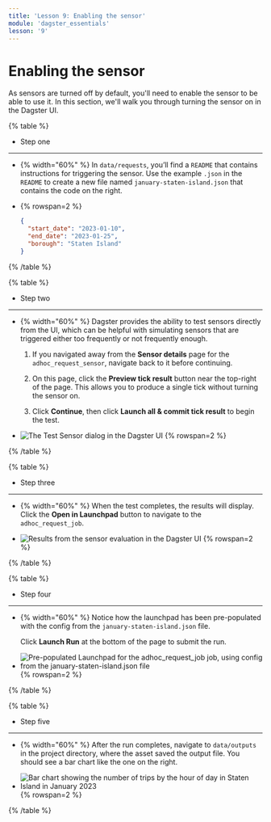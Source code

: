 ```yaml
---
title: 'Lesson 9: Enabling the sensor'
module: 'dagster_essentials'
lesson: '9'
---
```


# Enabling the sensor

As sensors are turned off by default, you'll need to enable the sensor to be able to use it. In this section, we'll walk you through turning the sensor on in the Dagster UI.

{% table %}

- Step one

---

- {% width="60%" %}
  In `data/requests`, you’ll find a `README` that contains instructions for triggering the sensor. Use the example `.json` in the `README` to create a new file named `january-staten-island.json` that contains the code on the right.

- {% rowspan=2 %}
  ```json
  {
    "start_date": "2023-01-10",
    "end_date": "2023-01-25",
    "borough": "Staten Island"
  }
  ```

{% /table %}

{% table %}

- Step two

---

- {% width="60%" %}
  Dagster provides the ability to test sensors directly from the UI, which can be helpful with simulating sensors that are triggered either too frequently or not frequently enough.

  1. If you navigated away from the **Sensor details** page for the `adhoc_request_sensor`, navigate back to it before continuing.

  2. On this page, click the **Preview tick result** button near the top-right of the page. This allows you to produce a single tick without turning the sensor on.

  3. Click **Continue**, then click **Launch all & commit tick result** to begin the test.

- ![The Test Sensor dialog in the Dagster UI](/images/dagster-essentials/lesson-9/ui-test-sensor-dialog.png) {% rowspan=2 %}

{% /table %}

{% table %}

- Step three

---

- {% width="60%" %}
  When the test completes, the results will display. Click the **Open in Launchpad** button to navigate to the `adhoc_request_job`.

- ![Results from the sensor evaluation in the Dagster UI](/images/dagster-essentials/lesson-9/ui-sensor-evaluation-results.png) {% rowspan=2 %}

{% /table %}

{% table %}

- Step four

---

- {% width="60%" %}
  Notice how the launchpad has been pre-populated with the config from the `january-staten-island.json` file.

  Click **Launch Run** at the bottom of the page to submit the run.

- ![Pre-populated Launchpad for the adhoc_request_job job, using config from the january-staten-island.json file](/images/dagster-essentials/lesson-9/ui-launchpad.png) {% rowspan=2 %}

{% /table %}

{% table %}

- Step five

---

- {% width="60%" %}
  After the run completes, navigate to `data/outputs` in the project directory, where the asset saved the output file. You should see a bar chart like the one on the right.

- ![Bar chart showing the number of trips by the hour of day in Staten Island in January 2023](/images/dagster-essentials/lesson-9/trips-graph.png) {% rowspan=2 %}

{% /table %}

